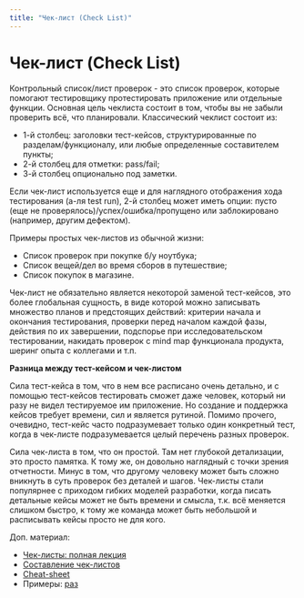 ```yaml
---
title: "Чек-лист (Check List)"
---
```


# Чек-лист (Check List)

Контрольный список/лист проверок - это список проверок, которые помогают тестировщику протестировать приложение или отдельные функции. Основная цель чеклиста состоит в том, чтобы вы не забыли проверить всё, что планировали. Классический чеклист состоит из:

* 1-й столбец: заголовки тест-кейсов, структурированные по разделам/функционалу, или любые определенные составителем пункты;
* 2-й столбец для отметки: pass/fail;
* 3-й столбец опционально под заметки.

Если чек-лист используется еще и для наглядного отображения хода тестирования (а-ля test run), 2-й столбец может иметь опции: пусто (еще не проверялось)/успех/ошибка/пропущено или заблокировано (например, другим дефектом).

Примеры простых чек-листов из обычной жизни:

* Список проверок при покупке б/у ноутбука;
* Список вещей/дел во время сборов в путешествие;
* Список покупок в магазине.

Чек-лист не обязательно является некоторой заменой тест-кейсов, это более глобальная сущность, в виде которой можно записывать множество планов и предстоящих действий: критерии начала и окончания тестирования, проверки перед началом каждой фазы, действия по их завершении, подспорье при исследовательском тестировании, накидать проверок с mind map функционала продукта, шеринг опыта с коллегами и т.п.

**Разница между тест-кейсом и чек-листом**

Сила тест-кейса в том, что в нем все расписано очень детально, и с помощью тест-кейсов тестировать сможет даже человек, который ни разу не видел тестируемое им приложение. Но создание и поддержка кейсов требует времени, сил и является рутиной. Помимо прочего, очевидно, тест-кейс часто подразумевает только один конкретный тест, когда в чек-листе подразумевается целый перечень разных проверок.

Сила чек-листа в том, что он простой. Там нет глубокой детализации, это просто памятка. К тому же, он довольно наглядный с точки зрения отчетности. Минус в том, что другому человеку может быть сложно вникнуть в суть проверок без деталей и шагов. Чек-листы стали популярнее с приходом гибких моделей разработки, когда писать детальные кейсы может не быть времени и смысла, т.к. всё меняется слишком быстро, к тому же команда может быть небольшой и расписывать кейсы просто не для кого.

Доп. материал:

* [Чек-листы: полная лекция](https://www.youtube.com/watch?v=UOhg7moss9U)
* [Составление чек-листов](https://www.youtube.com/watch?v=b3E5SbU1rEM)
* [Cheat-sheet](https://tmguru.ru/baza-znanij/upravlenie-testami/cheat-sheet/)
* Примеры: [раз](https://strongqa.com/qa-portal/testing-docs-templates/checklist)
